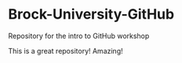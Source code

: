 # Brock-University-GitHub
Repository for the intro to GitHub workshop

This is a great repository! Amazing!

